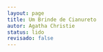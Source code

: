 ```yaml
---
layout: page
title: Um Brinde de Cianureto
autor: Agatha Christie
status: lido
revisado: false
---
```

